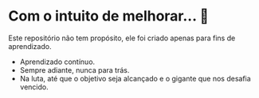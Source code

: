# Com o intuito de melhorar... :facepunch:

Este repositório não tem propósito, ele foi criado apenas para fins de aprendizado.

- Aprendizado contínuo.
- Sempre adiante, nunca para trás.
- Na luta, até que o objetivo seja alcançado e o gigante que nos desafia vencido.